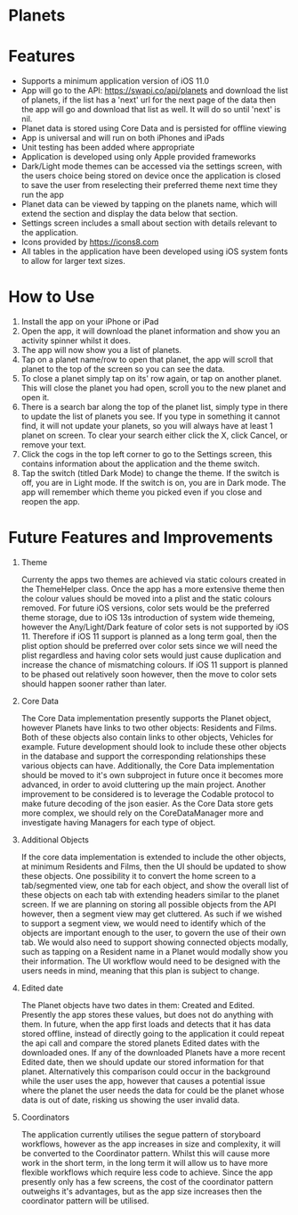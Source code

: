 # Planets

# Features

- Supports a minimum application version of iOS 11.0
- App will go to the API: https://swapi.co/api/planets and download the list of planets, if the list has a 'next' url for the next page of the data then the app will go and download that list as well. It will do so until 'next' is nil.
- Planet data is stored using Core Data and is persisted for offline viewing
- App is universal and will run on both iPhones and iPads
- Unit testing has been added where appropriate
- Application is developed using only Apple provided frameworks
- Dark/Light mode themes can be accessed via the settings screen, with the users choice being stored on device once the application is closed to save the user from reselecting their preferred theme next time they run the app
- Planet data can be viewed by tapping on the planets name, which will extend the section and display the data below that section.
- Settings screen includes a small about section with details relevant to the application.
- Icons provided by https://icons8.com
- All tables in the application have been developed using iOS system fonts to allow for larger text sizes.

# How to Use

1. Install the app on your iPhone or iPad
2. Open the app, it will download the planet information and show you an activity spinner whilst it does.
3. The app will now show you a list of planets.
4. Tap on a planet name/row to open that planet, the app will scroll that planet to the top of the screen so you can see the data.
5. To close a planet simply tap on its' row again, or tap on another planet. This will close the planet you had open, scroll you to the new planet and open it.
6. There is a search bar along the top of the planet list, simply type in there to update the list of planets you see. If you type in something it cannot find, it will not update your planets, so you will always have at least 1 planet on screen. To clear your search either click the X, click Cancel, or remove your text.
7. Click the cogs in the top left corner to go to the Settings screen, this contains information about the application and the theme switch.
8. Tap the switch (titled Dark Mode) to change the theme. If the switch is off, you are in Light mode. If the switch is on, you are in Dark mode. The app will remember which theme you picked even if you close and reopen the app.


# Future Features and Improvements

1. Theme

    Currenty the apps two themes are achieved via static colours created in the ThemeHelper class. Once the app has a more extensive theme then the colour values should be moved into a plist and the static colours removed. For future iOS versions, color sets would be the preferred theme storage, due to iOS 13s introduction of system wide themeing, however the Any/Light/Dark feature of color sets is not supported by iOS 11. Therefore if iOS 11 support is planned as a long term goal, then the plist option should be preferred over color sets since we will need the plist regardless and having color sets would just cause duplication and increase the chance of mismatching colours. If iOS 11 support is planned to be phased out relatively soon however, then the move to color sets should happen sooner rather than later. 
    
2. Core Data

    The Core Data implementation presently supports the Planet object, however Planets have links to two other objects: Residents and Films. Both of these objects also contain links to other objects, Vehicles for example. Future development should look to include these other objects in the database and support the corresponding relationships these various objects can have. Additionally, the Core Data implementation should be moved to it's own subproject in future once it becomes more advanced, in order to avoid cluttering up the main project. Another improvement to be considered is to leverage the Codable protocol to make future decoding of the json easier. As the Core Data store gets more complex, we should rely on the CoreDataManager more and investigate having Managers for each type of object.
    
3. Additional Objects

    If the core data implementation is extended to include the other objects, at minimum Residents and Films, then the UI should be updated to show these objects. One possibility it to convert the home screen to a tab/segmented view, one tab for each object, and show the overall list of these objects on each tab with extending headers similar to the planet screen. If we are planning on storing all possible objects from the API however, then a segment view may get cluttered. As such if we wished to support a segment view, we would need to identify which of the objects are important enough to the user, to govern the use of their own tab. We would also need to support showing connected objects modally, such as tapping on a Resident name in a Planet would modally show you their information. The UI workflow would need to be designed with the users needs in mind, meaning that this plan is subject to change. 
  
4. Edited date

    The Planet objects have two dates in them: Created and Edited. Presently the app stores these values, but does not do anything with them. In future, when the app first loads and detects that it has data stored offline, instead of directly going to the application it could repeat the api call and compare the stored planets Edited dates with the downloaded ones. If any of the downloaded Planets have a more recent Edited date, then we should update our stored information for that planet. Alternatively this comparison could occur in the background while the user uses the app, however that causes a potential issue where the planet the user needs the data for could be the planet whose data is out of date, risking us showing the user invalid data. 
  
5. Coordinators

    The application currently utilises the segue pattern of storyboard workflows, however as the app increases in size and complexity, it will be converted to the Coordinator pattern. Whilst this will cause more work in the short term, in the long term it will allow us to have more flexible workflows which require less code to achieve. Since the app presently only has a few screens, the cost of the coordinator pattern outweighs it's advantages, but as the app size increases then the coordinator pattern will be utilised. 
